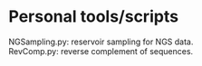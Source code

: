 Personal tools/scripts
=========

NGSampling.py: reservoir sampling for NGS data.  
RevComp.py: reverse complement of sequences.  

